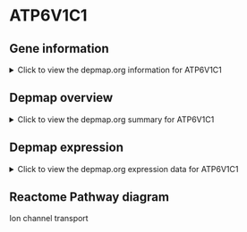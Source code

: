 <h1>ATP6V1C1</h1>

<h2>Gene information</h2>
<details>
  <summary>Click to view the depmap.org information for ATP6V1C1</summary>
  <iframe src="https://depmap.org/portal/gene/ATP6V1C1?tab=about" style="border:none;width:100%;height:800px"></iframe>
</details>

<h2>Depmap overview</h2>
<details>
  <summary>Click to view the depmap.org summary for ATP6V1C1</summary>
  <iframe src="https://depmap.org/portal/gene/ATP6V1C1?tab=overview" style="border:none;width:100%;height:800px"></iframe>
</details>

<h2>Depmap expression</h2>
<details>
  <summary>Click to view the depmap.org expression data for ATP6V1C1</summary>
  <iframe src="https://depmap.org/portal/gene/ATP6V1C1?tab=characterization" style="border:none;width:100%;height:800px"></iframe>
</details>



<h2>Reactome Pathway diagram</h2>
Ion channel transport
<div id="diagramHolder"></div>

<script>
    //Creating the Reactome Diagram widget
    //Take into account a proxy needs to be set up in your server side pointing to www.reactome.org
    function onReactomeDiagramReady(){  //This function is automatically called when the widget code is ready to be used
        var diagram = Reactome.Diagram.create({
            "placeHolder" : "diagramHolder",
            "width" : 900,
            "height" : 500
        });

        //Initialising it to the "Hemostasis" pathway
        diagram.loadDiagram("R-HSA-983712");

        //Adding different listeners

        diagram.onDiagramLoaded(function (loaded) {
            console.info("Loaded ", loaded);
            diagram.flagItems("BAD");
	    diagram.flagItems("Q92934");
            if (loaded == "R-HSA-983712") diagram.selectItem("R-HSA-983712");
        });

     }
</script>



